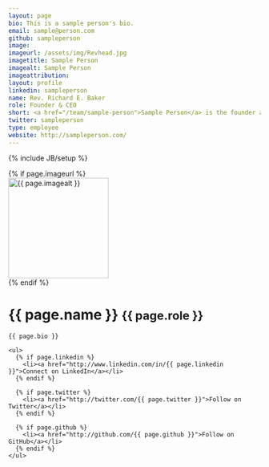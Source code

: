 ```yaml
---
layout: page
bio: This is a sample person's bio.
email: sample@person.com
github: sampleperson
image:
imageurl: /assets/img/Revhead.jpg
imagetitle: Sample Person
imagealt: Sample Person
imageattribution:
layout: profile
linkedin: sampleperson
name: Rev. Richard E. Baker
role: Founder & CEO
short: <a href="/team/sample-person">Sample Person</a> is the founder and CEO of the company.
twitter: sampleperson
type: employee
website: http://sampleperson.com/
---
```

{% include JB/setup %}

<div class="row">
  <div class="span4">
    {% if page.imageurl %}
      <div id="profile-photo">
        <img src="{{ page.imageurl }}" title="{{ page.imagetitle }}" alt="{{ page.imagealt }}" width="200" height="200" />
      </div>
    {% endif %}
  </div>

  <div class="span8">
    <h1>
      {{ page.name }}
      <small>{{ page.role }}</small>
    </h1>

    {{ page.bio }}

    <ul>
      {% if page.linkedin %}
        <li><a href="http://www.linkedin.com/in/{{ page.linkedin }}">Connect on LinkedIn</a></li>
      {% endif %}

      {% if page.twitter %}
        <li><a href="http://twitter.com/{{ page.twitter }}">Follow on Twitter</a></li>
      {% endif %}

      {% if page.github %}
        <li><a href="http://github.com/{{ page.github }}">Follow on GitHub</a></li>
      {% endif %}
    </ul>
  </div>
</div>

